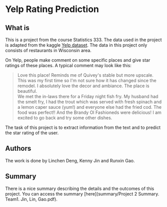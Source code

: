 # Yelp Rating Prediction

## What is
This is a project from the course Statistics 333. The data used in the project is adapted from the kaggle [Yelp dataset](https://www.kaggle.com/yelp-dataset/yelp-dataset). The data in this project only consists of restaurants in Wisconsin area.

On Yelp, people make comment on some specific places and give star ratings of these places. A typical comment may look like this:

> Love this place! Reminds me of Quivey's stable but more upscale. This was my first time so I'm not sure how it has changed since the remodel. I absolutely love the decor and ambiance. The place is beautiful.   
We met the in-laws there for a Friday night fish fry. My husband had the smelt fry, I had the trout which was served with fresh spinach and a lemon caper sauce (yum!) and everyone else had the fried cod. The food was perfect!! And the Brandy Ol Fashioneds were delicious! 
I am excited to go back and try some other dishes.

The task of this project is to extract information from the text and to predict the star rating of the user.

## Authors
The work is done by Linchen Deng, Kenny Jin and Runxin Gao.

## Summary
There is a nice summary describing the details and the outcomes of this project. You can access the summary [here](summary/Project 2 Summary. Team1. Jin, Lin, Gao.pdf).